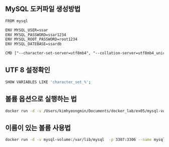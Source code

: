 ## MySQL 도커파일 생성방법

``` txt
FROM mysql

ENV MYSQL_USER=ssar
ENV MYSQL_PASSWORD=ssar1234
ENV MYSQL_ROOT_PASSWORD=root1234
ENV MYSQL_DATEBASE=ssardb

CMD ["--character-set-server=utf8mb4", "--collation-server=utf8mb4_unicode_ci"]
```

## UTF 8 설정확인
```sh
SHOW VARIABLES LIKE 'character_set_%';
```

## 볼륨 옵션으로 실행하는 법
```sh
docker run -d -v /Users/kimhyeongmin/Documents/docker_lab/ex05/mysql-volume:/var/lib/mysql  -p 3307:3306 --name mysql-container mysql-image
```

## 이름이 있는 볼륨 사용법
```sh
docker run -d -v mysql-volume:/var/lib/mysql  -p 3307:3306 --name mysql-container mysql-image 
```
